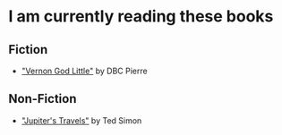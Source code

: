 # I am currently reading these books

## Fiction
- ["Vernon God Little"](https://www.amazon.co.uk/gp/product/B002RI9YEG/ref=kinw_myk_ro_title) by DBC Pierre

## Non-Fiction
- ["Jupiter's Travels"](https://www.amazon.co.uk/dp/B001T4YV38/ref=dp-kindle-redirect?_encoding=UTF8&btkr=1) by Ted Simon
